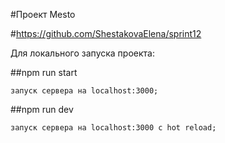 #Проект Mesto

#https://github.com/ShestakovaElena/sprint12

Для локального запуска проекта:

##npm run start

    запуск сервера на localhost:3000;

##npm run dev

    запуск сервера на localhost:3000 с hot reload;
